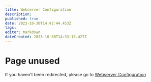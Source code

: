 ```yaml
---
title: Webserver Configuration
description: 
published: true
date: 2023-10-30T14:42:44.453Z
tags: 
editor: markdown
dateCreated: 2023-10-30T14:33:15.427Z
---
```


# Page unused
If you haven't been redirected, please go to [Webserver Configuration](/projects/webserver)